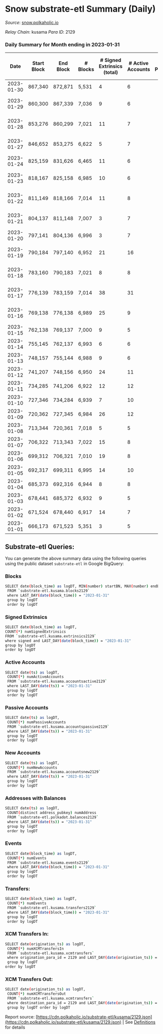 # Snow substrate-etl Summary (Daily)

_Source_: [snow.polkaholic.io](https://snow.polkaholic.io)

*Relay Chain*: kusama
*Para ID*: 2129



### Daily Summary for Month ending in 2023-01-31


| Date | Start Block | End Block | # Blocks | # Signed Extrinsics (total) | # Active Accounts | # Passive | # New | # Addresses with Balances | # Events | # Transfers | # XCM Transfers In | # XCM Transfers Out | Issues | 
| ---- | ----------- | --------- | -------- | --------------------------- | ----------------- | --------- | ----- | ------------------------- | -------- | ----------- | ------------------ | ------------------- | ------ |
| 2023-01-30 | 867,340 | 872,871 | 5,531 | 4 | 6 |  |  |  | 16,674 | 4  |   |   |  |
| 2023-01-29 | 860,300 | 867,339 | 7,036 | 9 | 6 |  |  |  | 22,849 | 15  |   |   | 4 missing (0.06%) |
| 2023-01-28 | 853,276 | 860,299 | 7,021 | 11 | 7 |  |  |  | 21,254 | 11  |   |   | 3 missing (0.04%) |
| 2023-01-27 | 846,652 | 853,275 | 6,622 | 5 | 7 |  |  |  | 20,473 | 17  |   |   | 2 missing (0.03%) |
| 2023-01-24 | 825,159 | 831,626 | 6,465 | 11 | 6 |  |  |  | 20,348 | 25  |   |   |  |
| 2023-01-23 | 818,167 | 825,158 | 6,985 | 10 | 6 |  |  |  | 21,470 | 16  |   |   | 7 missing (0.10%) |
| 2023-01-22 | 811,149 | 818,166 | 7,014 | 11 | 8 |  |  | 5,580 | 21,236 | 17  |   |   | 4 missing (0.06%) |
| 2023-01-21 | 804,137 | 811,148 | 7,007 | 3 | 7 |  |  |  | 22,922 | 15  |   |   | 5 missing (0.07%) |
| 2023-01-20 | 797,141 | 804,136 | 6,996 | 3 | 7 |  |  |  | 21,165 | 10  |   |   |  |
| 2023-01-19 | 790,184 | 797,140 | 6,952 | 21 | 16 |  |  |  | 21,587 | 38  |   |   | 5 missing (0.07%) |
| 2023-01-18 | 783,160 | 790,183 | 7,021 | 8 | 8 |  |  |  | 21,349 | 16  |   |   | 3 missing (0.04%) |
| 2023-01-17 | 776,139 | 783,159 | 7,014 | 38 | 31 |  |  |  | 21,915 | 54  |   |   | 7 missing (0.10%) |
| 2023-01-16 | 769,138 | 776,138 | 6,989 | 25 | 9 |  |  |  | 21,174 | 19  |   |   | 12 missing (0.17%) |
| 2023-01-15 | 762,138 | 769,137 | 7,000 | 9 | 5 |  |  |  | 21,484 | 20  |   |   |  |
| 2023-01-14 | 755,145 | 762,137 | 6,993 | 6 | 6 |  |  |  | 21,199 | 10  |   |   |  |
| 2023-01-13 | 748,157 | 755,144 | 6,988 | 9 | 6 |  |  |  | 21,596 | 24  |   |   |  |
| 2023-01-12 | 741,207 | 748,156 | 6,950 | 24 | 11 |  |  |  | 21,539 | 43  |   |   |  |
| 2023-01-11 | 734,285 | 741,206 | 6,922 | 12 | 12 |  |  |  | 21,541 | 47  |   |   |  |
| 2023-01-10 | 727,346 | 734,284 | 6,939 | 7 | 10 |  |  |  | 21,065 | 19  |   |   |  |
| 2023-01-09 | 720,362 | 727,345 | 6,984 | 26 | 12 |  |  |  | 21,215 | 18  |   |   |  |
| 2023-01-08 | 713,344 | 720,361 | 7,018 | 5 | 5 |  |  |  | 21,119 | 5  |   |   |  |
| 2023-01-07 | 706,322 | 713,343 | 7,022 | 15 | 8 |  |  | 5,485 | 21,216 | 13  |   |   |  |
| 2023-01-06 | 699,312 | 706,321 | 7,010 | 19 | 8 |  |  |  | 21,276 | 25  |   |   |  |
| 2023-01-05 | 692,317 | 699,311 | 6,995 | 14 | 10 |  |  |  | 21,133 | 15  |   |   |  |
| 2023-01-04 | 685,373 | 692,316 | 6,944 | 8 | 8 |  |  |  | 20,980 | 8  |   |   |  |
| 2023-01-03 | 678,441 | 685,372 | 6,932 | 9 | 5 |  |  |  | 20,928 | 10  |   |   |  |
| 2023-01-02 | 671,524 | 678,440 | 6,917 | 14 | 7 |  |  |  | 21,301 | 24  |   |   |  |
| 2023-01-01 | 666,173 | 671,523 | 5,351 | 3 | 5 |  |  | 5,432 | 16,104 | 3  |   |   |  |

## Substrate-etl Queries:
You can generate the above summary data using the following queries using the public dataset `substrate-etl` in Google BigQuery:

### Blocks
```bash
SELECT date(block_time) as logDT, MIN(number) startBN, MAX(number) endBN, COUNT(*) numBlocks 
 FROM `substrate-etl.kusama.blocks2129`  
 where LAST_DAY(date(block_time)) = "2023-01-31" 
 group by logDT 
 order by logDT
```

### Signed Extrinsics
```bash
SELECT date(block_time) as logDT, 
COUNT(*) numSignedExtrinsics 
FROM `substrate-etl.kusama.extrinsics2129`  
where signed and LAST_DAY(date(block_time)) = "2023-01-31" 
group by logDT 
order by logDT
```

### Active Accounts
```bash
SELECT date(ts) as logDT, 
 COUNT(*) numActiveAccounts 
 FROM `substrate-etl.kusama.accountsactive2129` 
 where LAST_DAY(date(ts)) = "2023-01-31" 
 group by logDT 
 order by logDT
```

### Passive Accounts
```bash
SELECT date(ts) as logDT, 
 COUNT(*) numPassiveAccounts 
 FROM `substrate-etl.kusama.accountspassive2129` 
 where LAST_DAY(date(ts)) = "2023-01-31" 
 group by logDT 
 order by logDT
```

### New Accounts
```bash
SELECT date(ts) as logDT, 
 COUNT(*) numNewAccounts 
 FROM `substrate-etl.kusama.accountsnew2129` 
 where LAST_DAY(date(ts)) = "2023-01-31" 
 group by logDT
 order by logDT
```

### Addresses with Balances
```bash
SELECT date(ts) as logDT,
 COUNT(distinct address_pubkey) numAddress 
 FROM `substrate-etl.polkadot.balances2129` 
 where LAST_DAY(date(ts)) = "2023-01-31" 
 group by logDT 
 order by logDT
```

### Events
```bash
SELECT date(block_time) as logDT, 
 COUNT(*) numEvents 
 FROM `substrate-etl.kusama.events2129` 
 where LAST_DAY(date(block_time)) = "2023-01-31" 
 group by logDT 
 order by logDT
```

### Transfers:
```bash
SELECT date(block_time) as logDT, 
 COUNT(*) numEvents 
 FROM `substrate-etl.kusama.transfers2129` 
 where LAST_DAY(date(block_time)) = "2023-01-31" 
 group by logDT 
 order by logDT
```

### XCM Transfers In:
```bash
SELECT date(origination_ts) as logDT, 
 COUNT(*) numXCMTransfersIn 
 FROM `substrate-etl.kusama.xcmtransfers` 
 where origination_para_id = 2129 and LAST_DAY(date(origination_ts)) = "2023-01-31" 
 group by logDT 
order by logDT
```

### XCM Transfers Out:
```bash
SELECT date(origination_ts) as logDT, 
 COUNT(*) numXCMTransfersOut 
 FROM `substrate-etl.kusama.xcmtransfers` 
 where destination_para_id = 2129 and LAST_DAY(date(origination_ts)) = "2023-01-31" 
 group by logDT order by logDT
```


Report source: [https://cdn.polkaholic.io/substrate-etl/kusama/2129.json](https://cdn.polkaholic.io/substrate-etl/kusama/2129.json) | See [Definitions](/DEFINITIONS.md) for details
